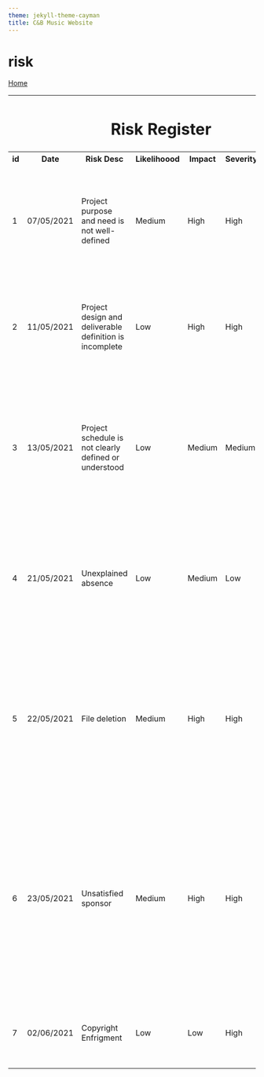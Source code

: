 ```yaml
---
theme: jekyll-theme-cayman
title: C&B Music Website
---
```


<h1>risk</h1>

<a href="https://JoshFerkins.github.io/EIT-ac-nz-ITPM5240-202051MB-c-b-torture-Website/home.html">Home</a>

<table>
  <tr>
    <th colspan="7"><h1>Risk Register</h1></th>
  </tr>
  <tr>
    <th>id</th>
    <th>Date</th>
    <th>Risk Desc</th>
    <th>Likelihoood</th>
    <th>Impact</th>
    <th>Severity</th>
    <th>Mitigation</th>
  </tr>
  <tr>
    <td>1</td>
    <td>07/05/2021</td>
    <td>Project purpose and need is not well-defined</td>
    <td>Medium</td>
    <td>High</td>
    <td>High</td>
    <td>Complete a business case if not already provided and ensure purpose is well defined on Project Charter</td>
  </tr>
  <tr>
    <td>2</td>
    <td>11/05/2021</td>
    <td>Project design and deliverable definition is incomplete</td>
    <td>Low</td>
    <td>High</td>
    <td>High</td>
    <td>Define the scope in detail via design workshops with input from subject matter experts</td>
  </tr>
  <tr>
    <td>3</td>
    <td>13/05/2021</td>
    <td>Project schedule is not clearly defined or understood</td>
    <td>Low</td>
    <td>Medium</td>
    <td>Medium</td>
    <td>Hold scheduing workshops with the project ream so they understand the plan and likelihood of missed tasks is reduced</td>
  </tr>
  <tr>
    <td>4</td>
    <td>21/05/2021</td>
    <td>Unexplained absence</td>
    <td>Low</td>
    <td>Medium</td>
    <td>Low</td>
    <td>Hold meetings and personal interviews with the person at fault discuss how these can be solved</td>
  </tr>
  <tr>
    <td>5</td>
    <td>22/05/2021</td>
    <td>File deletion</td>
    <td>Medium</td>
    <td>High</td>
    <td>High</td>
    <td>Ensure that backups are created regularly, this will ensure that upon any major file loss all data can be backed up based off of latest dackup that has been created</td>
  </tr>
  <tr>
    <td>6</td>
    <td>23/05/2021</td>
    <td>Unsatisfied sponsor</td>
    <td>Medium</td>
    <td>High</td>
    <td>High</td>
    <td>Conference with the client and collect all information as you can to improve upon the design of the product. This will be put forward in ensuring all clients are satisfied with the final product</td>
  </tr>
  <tr>
    <td>7</td>
    <td>02/06/2021</td>
    <td>Copyright Enfrigment</td>
    <td>Low</td>
    <td>Low</td>
    <td>High</td>
    <td>Remove all copyrighted material, or sign for copyright use.</p>
  </tr>
</table>
  
</table>
       
